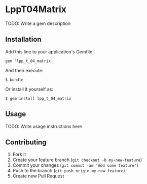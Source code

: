 # LppT04Matrix

TODO: Write a gem description

## Installation

Add this line to your application's Gemfile:

    gem 'lpp_t_04_matrix'

And then execute:

    $ bundle

Or install it yourself as:

    $ gem install lpp_t_04_matrix

## Usage

TODO: Write usage instructions here

## Contributing

1. Fork it
2. Create your feature branch (`git checkout -b my-new-feature`)
3. Commit your changes (`git commit -am 'Add some feature'`)
4. Push to the branch (`git push origin my-new-feature`)
5. Create new Pull Request
